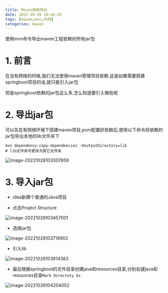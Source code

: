 ```yaml
---
title: Maven依赖导出
date: 2022-10-28 10:44:28
tags: [maven,mvn,内网]
categories: maven
---
```

使用mvn命令导出maven工程依赖的所有jar包

<!-- more -->

# 1. 前言

在没有网络的时候,我们无法使用maven管理项目依赖.这是如果需要搭建springboot项目的话,就只能引入jar包

但是springboot依赖的jar包这么多,怎么知道要引入哪些呢

# 2. 导出jar包

可以先在有网络环境下搭建maven项目,pom配置好依赖后,使用以下命令将依赖的jar包导出本地的lib文件夹下

```shell
mvn dependency:copy-dependencies -DoutputDirectory=lib 
# lib文件夹可更改为其它文件夹
```

![image-20221028103307859](https://image-1306887402.cos.ap-nanjing.myqcloud.com/markDown/image-20221028103307859.png)

# 3. 导入jar包

- idea新建个普通的Java项目

- 点击Project Structure

![image-20221028103457001](https://image-1306887402.cos.ap-nanjing.myqcloud.com/markDown/image-20221028103457001.png)



- 选择jar包

![image-20221028103716902](https://image-1306887402.cos.ap-nanjing.myqcloud.com/markDown/image-20221028103716902.png)

- 引入lib

![image-20221028103814383](https://image-1306887402.cos.ap-nanjing.myqcloud.com/markDown/image-20221028103814383.png)

- 最后根据springboot的文件目录创建java和resources目录,分别右键java和resources目录`Mark Directoty As`

![image-20221028104204052](https://image-1306887402.cos.ap-nanjing.myqcloud.com/markDown/image-20221028104204052.png)

